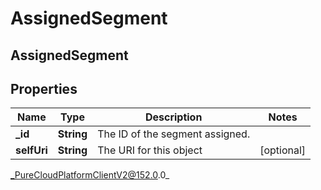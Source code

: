 # AssignedSegment

## AssignedSegment

## Properties

|Name | Type | Description | Notes|
|------------ | ------------- | ------------- | -------------|
| **_id** | **String** | The ID of the segment assigned. | |
| **selfUri** | **String** | The URI for this object | [optional] |



_PureCloudPlatformClientV2@152.0.0_
